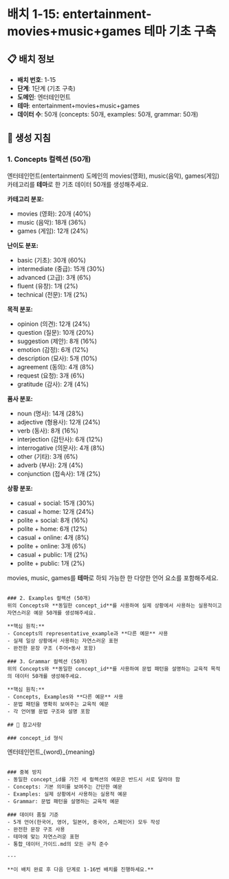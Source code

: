 # 배치 1-15: entertainment-movies+music+games 테마 기초 구축

## 📋 배치 정보
- **배치 번호**: 1-15
- **단계**: 1단계 (기초 구축)
- **도메인**: 엔터테인먼트
- **테마**: entertainment+movies+music+games
- **데이터 수**: 50개 (concepts: 50개, examples: 50개, grammar: 50개)

## 🎯 생성 지침

### 1. Concepts 컬렉션 (50개)
엔터테인먼트(entertainment) 도메인의 movies(영화), music(음악), games(게임) 카테고리를 **테마**로 한 기초 데이터 50개를 생성해주세요.

**카테고리 분포:**
- movies (영화): 20개 (40%)
- music (음악): 18개 (36%)
- games (게임): 12개 (24%)

**난이도 분포:**
- basic (기초): 30개 (60%)
- intermediate (중급): 15개 (30%)
- advanced (고급): 3개 (6%)
- fluent (유창): 1개 (2%)
- technical (전문): 1개 (2%)

**목적 분포:**
- opinion (의견): 12개 (24%)
- question (질문): 10개 (20%)
- suggestion (제안): 8개 (16%)
- emotion (감정): 6개 (12%)
- description (묘사): 5개 (10%)
- agreement (동의): 4개 (8%)
- request (요청): 3개 (6%)
- gratitude (감사): 2개 (4%)

**품사 분포:**
- noun (명사): 14개 (28%)
- adjective (형용사): 12개 (24%)
- verb (동사): 8개 (16%)
- interjection (감탄사): 6개 (12%)
- interrogative (의문사): 4개 (8%)
- other (기타): 3개 (6%)
- adverb (부사): 2개 (4%)
- conjunction (접속사): 1개 (2%)

**상황 분포:**
- casual + social: 15개 (30%)
- casual + home: 12개 (24%)
- polite + social: 8개 (16%)
- polite + home: 6개 (12%)
- casual + online: 4개 (8%)
- polite + online: 3개 (6%)
- casual + public: 1개 (2%)
- polite + public: 1개 (2%)

movies, music, games를 **테마**로 하되 가능한 한 다양한 언어 요소를 포함해주세요.

```

### 2. Examples 컬렉션 (50개)
위의 Concepts와 **동일한 concept_id**를 사용하여 실제 상황에서 사용하는 실용적이고 자연스러운 예문 50개를 생성해주세요.

**핵심 원칙:**
- Concepts의 representative_example과 **다른 예문** 사용
- 실제 일상 상황에서 사용하는 자연스러운 표현
- 완전한 문장 구조 (주어+동사 포함)

### 3. Grammar 컬렉션 (50개)
위의 Concepts와 **동일한 concept_id**를 사용하여 문법 패턴을 설명하는 교육적 목적의 데이터 50개를 생성해주세요.

**핵심 원칙:**
- Concepts, Examples와 **다른 예문** 사용
- 문법 패턴을 명확히 보여주는 교육적 예문
- 각 언어별 문법 구조와 설명 포함

## 📝 참고사항

### concept_id 형식
```
엔터테인먼트_{word}_{meaning}
```

### 중복 방지
- 동일한 concept_id를 가진 세 컬렉션의 예문은 반드시 서로 달라야 함
- Concepts: 기본 의미를 보여주는 간단한 예문
- Examples: 실제 상황에서 사용하는 실용적 예문  
- Grammar: 문법 패턴을 설명하는 교육적 예문

### 데이터 품질 기준
- 5개 언어(한국어, 영어, 일본어, 중국어, 스페인어) 모두 작성
- 완전한 문장 구조 사용
- 테마에 맞는 자연스러운 표현
- 통합_데이터_가이드.md의 모든 규칙 준수

---

**이 배치 완료 후 다음 단계로 1-16번 배치를 진행하세요.**